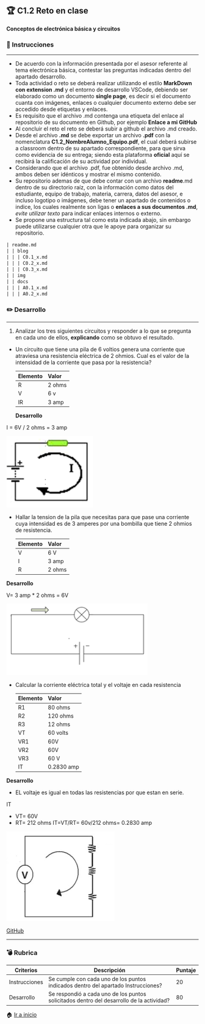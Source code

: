 ## :trophy: C1.2 Reto en clase

**Conceptos de electrónica básica y circuitos**

### :blue_book: Instrucciones
___

- De acuerdo con la información presentada por el asesor referente al tema 
electrónica básica, contestar las preguntas indicadas dentro 
del apartado desarrollo.
- Toda actividad o reto se deberá realizar utilizando el estilo **MarkDown con 
extension .md** y el entorno de desarrollo VSCode, 
debiendo ser elaborado como un documento **single page**, es decir si el documento 
cuanta con imágenes, enlaces o cualquier documento 
externo debe ser accedido desde etiquetas y enlaces.
- Es requisito que el archivo .md contenga una etiqueta del enlace al repositorio 
de su documento en Github, por ejemplo **Enlace a mi 
GitHub**
- Al concluir el reto el reto se deberá subir a github el archivo .md creado.
- Desde el archivo **.md** se debe exportar un archivo **.pdf** con la nomenclatura 
**C1.2_NombreAlumno_Equipo.pdf**, el cual deberá 
subirse a classroom dentro de su apartado correspondiente, para que sirva como 
evidencia de su entrega; siendo esta plataforma 
**oficial** aquí se recibirá la calificación de su actividad por individual.
- Considerando que el archivo .pdf, fue obtenido desde archivo .md, ambos deben ser 
idénticos y mostrar el mismo contenido.
- Su repositorio ademas de que debe contar con un archivo **readme**.md dentro de 
su directorio raíz, con la información como datos del 
estudiante, equipo de trabajo, materia, carrera, datos del asesor, e incluso 
logotipo o imágenes, debe tener un apartado de contenidos o 
indice, los cuales realmente son ligas o **enlaces a sus documentos .md**, _evite 
utilizar texto_ para indicar enlaces internos o externo.
- Se propone una estructura tal como esta indicada abajo, sin embargo puede 
utilizarse cualquier otra que le apoye para organizar su 
repositorio.

``` 
| readme.md
| | blog
| | | C0.1_x.md
| | | C0.2_x.md
| | | C0.3_x.md
| | img
| | docs
| | | A0.1_x.md
| | | A0.2_x.md
```

### :pencil2: Desarrollo
___
1. Analizar los tres siguientes circuitos y responder a lo que se pregunta en cada 
uno de ellos, **explicando** como se obtuvo el 
resultado.

+ Un circuito que tiene una pila de 6 voltios genera una corriente que atraviesa 
una resistencia eléctrica de 2 ohmios. Cual es el valor 
de la intensidad de la corriente que pasa por la resistencia?
  
   
    Elemento | Valor | 
    ---------|----------|
    R | 2 ohms | 
    V | 6 v | 
    IR | 3 amp | 

  **Desarrollo**

I = 6V / 2 ohms = 3 amp

![Cuestionario_Parte1](../img/Circuito1.png)




+ Hallar la tension de la pila que necesitas para que pase una corriente cuya 
intensidad es de 3 amperes por una bombilla que tiene 2 
ohmios de resistencia.

    Elemento | Valor | 
    ---------|----------|
    V | 6 V | 
    I | 3 amp | 
    R | 2 ohms | 

**Desarrollo**

V= 3 amp * 2 ohms = 6V

![Cuestionario_Parte1](../img/Circuito2.png)

+ Calcular la corriente eléctrica total y el voltaje en cada resistencia 

    Elemento | Valor | 
    ---------|----------|
    R1 | 80 ohms | 
    R2 | 120 ohms | 
    R3 | 12 ohms | 
    VT | 60 volts | 
    VR1 | 60V | 
    VR2 | 60V |     
    VR3 | 60 V | 
    IT |  0.2830 amp | 

**Desarrollo**
* EL voltaje es igual en todas las resistencias por que estan en serie.  
  
IT 
* VT= 60V
* RT= 212 ohms
  IT=VT/RT= 60v/212 ohms= 0.2830 amp

![Cuestionario_Parte1](../img/Circuito3.png)

[GitHub](https://github.com/AlejandroDiaz96/SistemasProgramables2020)
___

### :bomb: Rubrica

| Criterios     | Descripción                                                                                  | Puntaje |
| ------------- | -------------------------------------------------------------------------------------------- | ------- |
| Instrucciones | Se cumple con cada uno de los puntos indicados dentro del apartado Instrucciones?            | 20 |
| Desarrollo    | Se respondió a cada uno de los puntos solicitados dentro del desarrollo de la actividad?     | 80      |

:house: [Ir a inicio](https://github.com/AlejandroDiaz96/SistemasProgramables2020)